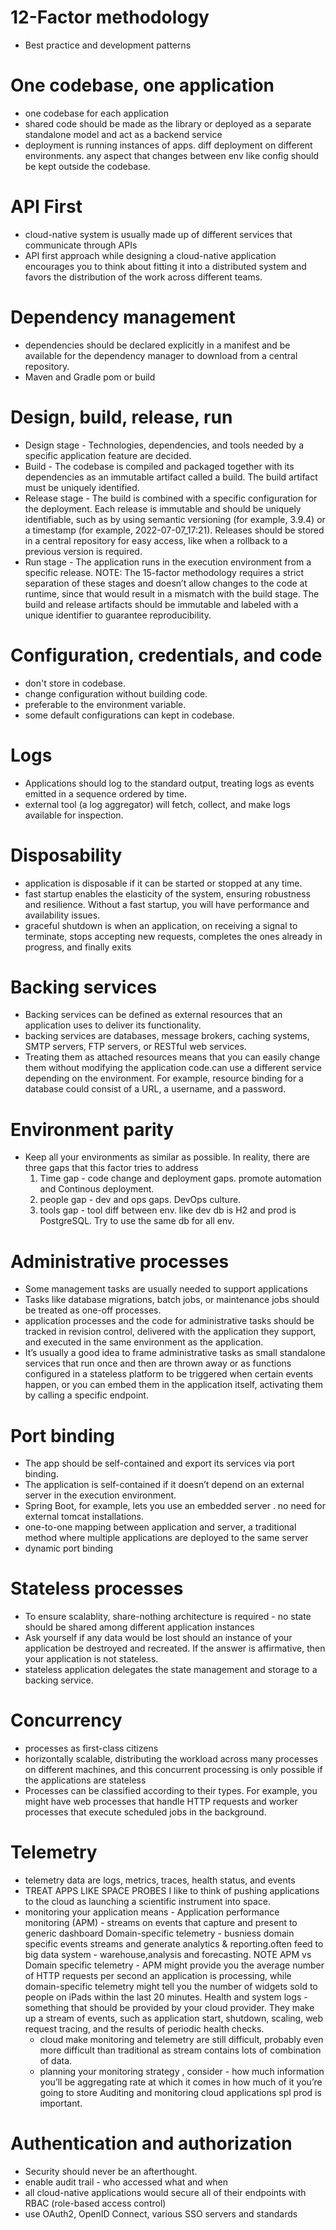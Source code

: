 # 12-Factor methodology
* Best practice and development patterns
# One codebase, one application
* one codebase for each application
* shared code should be made as the library or deployed as a separate standalone model and act as a backend service
* deployment is running instances of apps. diff deployment on different environments. any aspect that changes between env like config should be kept outside the codebase.
# API First
* cloud-native system is usually made up of different services that communicate through APIs
* API first approach while designing a cloud-native application encourages you to think about fitting it into a distributed system and favors the
  distribution of the work across different teams.
# Dependency management
* dependencies should be declared explicitly in a manifest and be available for the dependency manager to download from a central repository.
* Maven and Gradle pom or build
# Design, build, release, run
 * Design stage - Technologies, dependencies, and tools needed by a specific application feature are decided.
 * Build - The codebase is compiled and packaged together with its dependencies as an immutable artifact called a build. The build artifact must be uniquely identified.
 * Release stage - The build is combined with a specific configuration for the deployment. Each release is immutable and should be uniquely identifiable, such as by using semantic versioning (for example, 3.9.4) or a timestamp (for example, 2022-07-07_17:21). Releases should be stored in a central repository for easy access, like when a rollback to a previous version is required.
 * Run stage - The application runs in the execution environment from a specific release.
   NOTE: The 15-factor methodology requires a strict separation of these stages and doesn’t allow changes to the code at runtime, since that would result in a mismatch with the build stage. The build and release artifacts should be immutable and labeled with a unique identifier to guarantee reproducibility.
# Configuration, credentials, and code
* don't store in codebase.
* change configuration without building code.
* preferable to the environment variable.
* some default configurations can kept in codebase.
 # Logs 
 * Applications should log to the standard output, treating logs as events emitted in a sequence ordered by time.
 * external tool (a log aggregator) will fetch, collect, and make logs available for inspection.
 # Disposability 
 * application is disposable if it can be started or stopped at any time.
 * fast startup enables the elasticity of the system, ensuring robustness and resilience. Without a fast startup, you will have performance and availability issues.
 * graceful shutdown is when an application, on receiving a signal to terminate, stops accepting new requests, completes the ones already in progress, and finally exits
 # Backing services
 * Backing services can be defined as external resources that an application uses to deliver its functionality.
 * backing services are databases, message brokers, caching systems, SMTP servers, FTP servers, or RESTful web services.
 * Treating them as attached resources means that you can easily change them without modifying the application code.can use a different service depending on the environment. For example, resource binding for a database could consist of a URL, a username, and a password.
  # Environment parity
  * Keep all your environments as similar as possible.
  In reality, there are three gaps that this factor tries to address
     1. Time gap - code change and deployment gaps. promote automation and Continous deployment.
     2. people gap - dev and ops gaps. DevOps culture.
     3. tools gap - tool diff between env. like dev db is H2 and prod is PostgreSQL. Try to use the same db for all env.
  # Administrative processes
  * Some management tasks are usually needed to support applications
  * Tasks like database migrations, batch jobs, or maintenance jobs should be treated as one-off processes.
  * application processes and the code for administrative tasks should be tracked in revision control, delivered with the application they support, and executed in the same environment as the application.
  * It’s usually a good idea to frame administrative tasks as small standalone services that run once and then are thrown away or as functions configured in a stateless platform to be triggered when certain events happen, or you can embed them in the application itself, activating them by calling a specific endpoint.
  # Port binding 
  * The app should be self-contained and export its services via port binding.
  * The application is self-contained if it doesn’t depend on an external server in the execution environment.
  * Spring Boot, for example, lets you use an embedded server . no need for external tomcat installations.
  * one-to-one mapping between application and server, a traditional method where multiple applications are deployed to the same server
  * dynamic port binding
  # Stateless processes
  * To ensure scalablity, share-nothing architecture is required -  no state should be shared among different application instances
  * Ask yourself if any data would be lost should an instance of your application be destroyed and recreated. If the answer is affirmative, then your application is not stateless.
  *  stateless application delegates the state management and storage to a backing service.
  # Concurrency
  * processes as first-class citizens
  *  horizontally scalable, distributing the workload across many processes on different machines, and this concurrent processing is only possible if the applications are stateless
  *  Processes can be classified according to their types. For example, you might have web processes that handle HTTP requests and worker processes that execute scheduled jobs in the background.
  # Telemetry
  * telemetry data are logs, metrics, traces, health status, and events
  * TREAT APPS LIKE SPACE PROBES
      I like to think of pushing applications to the cloud as launching a scientific instrument into space.
   * monitoring your application means -
         Application performance monitoring (APM) -  streams on events that capture and present to generic dashboard 
         Domain-specific telemetry - busniess domain specific events streams and generate analytics & reporting.often feed to big data system - warehouse,analysis and forecasting.
     NOTE APM vs Domain specific telemetry - APM might provide you the average number of HTTP requests per second an application is processing, while domain-specific telemetry might tell you the number of widgets sold to people on iPads within the last 20 minutes.
         Health and system logs - something that should be provided by your cloud provider. They make up a stream of events, such as application start, shutdown, scaling, web request tracing, and the results of periodic health checks.
     * cloud make monitoring and telemetry are still difficult, probably even more difficult than traditional as stream contains lots of combination of data.
     * planning your monitoring strategy , consider -
          how much information you’ll be aggregating
          rate at which it comes in
          how much of it you’re going to store
          Auditing and monitoring cloud applications spl prod is important.
# Authentication and authorization
* Security should never be an afterthought.
* enable audit trail - who accessed what and when
* all cloud-native applications would secure all of their endpoints with RBAC (role-based access control)
* use OAuth2, OpenID Connect, various SSO servers and standards
